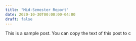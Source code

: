 ```yaml
---
title: "Mid-Semester Report"
date: 2020-10-30T00:00:00-04:00
draft: false
---
```


This is a sample post. You can copy the text of this post to c
